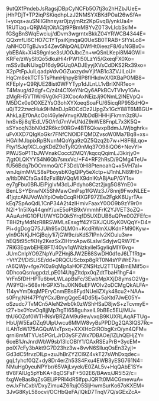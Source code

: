 9utQXfPndebJsRagsjDBpCyNCFb5O7tj3o2hHZbJUeE=
jHhPDjT+TP2iqPSKiqdhpLzJ2NMSYXBKdPOaI26wSfA=
l+yoqs+auSNIIGIhnsysr0jzyjmRz2KpGvqB/ynkUa4=
1RUTiaq+QRjM4jtOitACjt9PBmMBYvZ0T3vLIcbSslM=
fGSgBnSWqEwciuj/dDvm3wgrntxBkkZ04YRWCB4344E=
QQxmfLl6CHO7C1YTpsiKjmqaQ0UeSB0TRAB+SfYsLo8=
/aNHCOTgBJvx54Zev5NpQALDWfHt0ieezF8/6uNGBx0=
ybEBAk+Xi4S9gnlse3sUO0JbcZn+wQSnLKepi8M4GWI=
KRFe/zWySltQo5dkuiHi4rPW1l50LzYi5/GxeqFX0Xo=
mSSvBuNUlxgD16dy9GUq0ADJEyyjXVsCdDKS2Rx39xo=
X2pPtFpJulLqadpVdvOGZuozydwYjIfAB1c3ZVJlLoU=
HqCm8ekTCT5TsPhmHjhpyB1IP8flHkdwX/0XBaPOMB8=
KFEply+Q9RjUE28ist0WFYTyp1dJLnLL1vBrlXNR1eo=
T4Maug/d2dgf+C/z4t4C1XeYNrQy6APkBCvTVIvy1GA=
zMgRH5VTIWr6Vg0kFl3XCocAxNEizJj90NmL2lNEVpQ=
M5DCx0e0OXEZYsO3ohXYXoeqSoaFU/65icqRP95SdHQ=
u0/T22zwcHuk9HMnDJpROCdOz2UpgZx1GcY88T6MBGU=
AhkLajEf0nAcOol46yIeiVnvgKMbDdBHHHjFkmm3z8U=
hnSvBji8q1EdLV5O/rfd7mVvUNdZ9nWE8FnpL7x3K5Q=
sSYxoqN3bN0d2R6kc90RGv4BT6QkwxpBdmJJWjbghrk=
uFvXXD7QIgKoGkr7FNfCNOlDFQMDZvsoW0Ma7Bq8+xs=
HGAIMJbpixRpBNunMQoYga9zQZ5Qzq2b7w+H8F6jLqo=
Fty/1SJqfXCLogKDdZ9eTyRQ9nMq37O98iQO6+NevYI=
PIWJSoP1TbJWVnakCocctZMQY/kqcqQqimLJ3kirjy0=
7jgtOLQKYYS4N6Qb7smxVc/+F4+RF2hRsD/9QMg4TeU=
fU56Bdq7bOOmmoQ/CF3Ddl/0Hl8PtenoahQ+x5VH7aI=
wnJq/mMVLS8sPboysbK0gQlPy5eXctp+iJ1nhLN89H0=
a/ItbDNCfaGa46zFxi8bVQqMIX9dnIKtABjAuP/GY1s=
ey7gFbu0BRJEiPjgIvM3cLJPdyho8Czt2jxg5G8YnE0=
BenLS+YBnwNX5ShMawCmPsp1fGWz3J78nnj9FwxNLEE=
41jqtcANJVoWsYpiOwbCcqRHXGF97ZEe2FgkK6UyrTA=
kEq7SpAoQdL1CnP34A2t4zIHmivFaaxY0OO9b9zY9r0=
N2I+1n5lXq44qmY/uxE5oPtB9xVmmhFrK2YJVET3oZQ=
AAuAzHG1OFUf/WYGDQk5YrqfD5UXDUB6uQPm0OZFEfc=
T8H2tyMdNzR8RSWMLsEsxgff42YGXJQUSyK0VQqY+D4=
Pi+dgDcgQ75JUih95xOLM0n+KcdRWmX/JKdnFM90Kyw=
yIn9GNKjJHGjBqiy1i7jGW9c/sKdS7IPnIv2KOulu3w=
hEQ5t95cfKHy2KezSxZIHtrxApw6LsIwlSdyjwQRW7E=
7RI63EqwbEHE8FT/40yv1qWNzkyilel5gyIiqMIY6vg=
JUmCnIpYO9ZNpYuPZHnj8JW2E68SwDH0d1eJ6LTfRtg=
+VtYZf/DiSLlSE/dd+0RQCUScbxp8gRT0N4sYPWrE7s=
rA6QWjv+fge7K0a9qMg4aHOFZNSHzU2TTUpBmEMif5o=
0DhcoQsr/ugpdzLpE014UtgZltdpx0qZdtTbaH1hgF4=
VrFn5fDHHPTu6bwLWLapBsFc/3EwbMpXXjD8ymsO2Vg=
/W9YQi+568xHrGPX51sJ0KN6uEFWOIv2oDCMgQkALFA=
114yvYmDkqMPEryCnmEBs8FydNUeiiZXyk48cu2+NAA=
s0PryjNH47PfqYCxJBmgQgeE4Dd5fj+5aKtd7JwE05Y=
oSzudc7TvMCn5AIeN2wb0k0zWShHSaD8jwS+zTcvmyE=
t27+bx0YcvOq8jjMp7rgTI658guhxelL9bBEc5EU/MU=
thU6OZof0WTHNsVBRZAM9u9ev/vxqB9KUXRLAqAFTUg=
HbUjW5EaOZq9UlpUwcu6MMW8vyBsPPDDg2QA3lQS7Rc=
iLAhToW175AGQuWIxTpxq+XXXHcGtRObgKzO/yn4QFM=
qrni8mMTYUs5PGrLJrD3ySFZWx7DBAOej1ZLhQEHjZY=
6ceB1JnJnrdWbW9sb13IcOBlY1/OAxRSEaPrB+3ycEM=
poIX7cFy3bAkt9G7D23hz3w+8vvN6SlluqOsEn32yjI=
Gd3dC5frvzDILp+zuJhBrZYZCI9Z4vkT27sWhDxqdec=
gqLfyhcf0QZ+dy8Dr4erZh53S4Fxu4EWB3yESG761N4=
NMuHg0yeuNPYbr/65VAjLvyek/E0ZAL5v+HqQAbE1SY=
tlV8FAIUg5pYbKA+8qOSFsF+502E6/BAwx/JR5l52/c=
fxgWeBas8qZsGELiPPRI4dR5lfppJQRTt0M4CGmewuA=
ewJxFhCxbVDxyZimu4Z6RujO5SljHwmSurKo67oKXEM=
3JvG8KyL58ocvi/OCHbQeFA/lQkD7TnqV7Q/sGExZcA=
